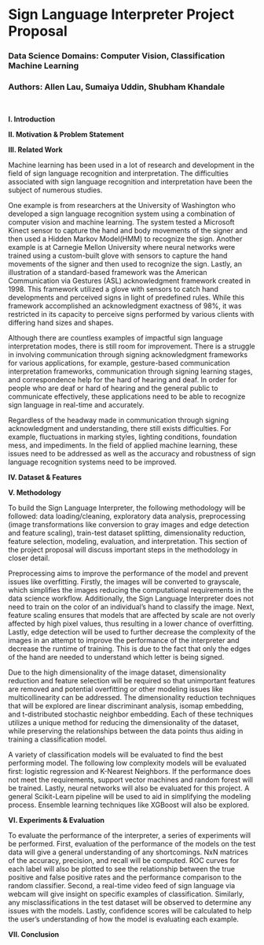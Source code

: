 # Sign Language Interpreter Project Proposal

### **Data Science Domains:** Computer Vision, Classification Machine Learning 

### **Authors:** Allen Lau, Sumaiya Uddin, Shubham Khandale
<br>

**I. Introduction**

**II. Motivation & Problem Statement**

**III. Related Work**

Machine learning has been used in a lot of research and development in the field of sign language recognition and interpretation. The difficulties associated with sign language recognition and interpretation have been the subject of numerous studies.

One example is from researchers at the University of Washington who developed a sign language recognition system using a combination of computer vision and machine learning. The system tested a Microsoft Kinect sensor to capture the hand and body movements of the signer and then used a Hidden Markov Model(HMM) to recognize the sign. Another example is at Carnegie Mellon University where neural networks were trained using a custom-built glove with sensors to capture the hand movements of the signer and then used to recognize the sign. Lastly, an illustration of a standard-based framework was the American Communication via Gestures (ASL) acknowledgment framework created in 1998. This framework utilized a glove with sensors to catch hand developments and perceived signs in light of predefined rules. While this framework accomplished an acknowledgment exactness of 98%, it was restricted in its capacity to perceive signs performed by various clients with differing hand sizes and shapes.

Although there are countless examples of impactful sign language interpretation modes, there is still room for improvement. There is a struggle in involving communication through signing acknowledgment frameworks for various applications, for example, gesture-based communication interpretation frameworks, communication through signing learning stages, and correspondence help for the hard of hearing and deaf. In order for people who are deaf or hard of hearing and the general public to communicate effectively, these applications need to be able to recognize sign language in real-time and accurately.


Regardless of the headway made in communication through signing acknowledgment and understanding, there still exists difficulties. For example, fluctuations in marking styles, lighting conditions, foundation mess, and impediments. In the field of applied machine learning, these issues need to be addressed as well as the accuracy and robustness of sign language recognition systems need to be improved.

**IV. Dataset & Features**

**V. Methodology**

To build the Sign Language Interpreter, the following methodology will be followed: data loading/cleaning, exploratory data analysis, preprocessing (image transformations like conversion to gray images and edge detection and feature scaling), train-test dataset splitting, dimensionality reduction, feature selection, modeling, evaluation, and interpretation. This section of the project proposal will discuss important steps in the methodology in closer detail.

Preprocessing aims to improve the performance of the model and prevent issues like overfitting. Firstly, the images will be converted to grayscale, which simplifies the images reducing the computational requirements in the data science workflow. Additionally, the Sign Language Interpreter does not need to train on the color of an individual’s hand to classify the image. Next, feature scaling ensures that models that are affected by scale are not overly affected by high pixel values, thus resulting in a lower chance of overfitting. Lastly, edge detection will be used to further decrease the complexity of the images in an attempt to improve the performance of the interpreter and decrease the runtime of training. This is due to the fact that only the edges of the hand are needed to understand which letter is being signed.

Due to the high dimensionality of the image dataset, dimensionality reduction and feature selection will be required so that unimportant features are removed and potential overfitting or other modeling issues like multicollinearity can be addressed. The dimensionality reduction techniques that will be explored are linear discriminant analysis, isomap embedding, and t-distributed stochastic neighbor embedding. Each of these techniques utilizes a unique method for reducing the dimensionality of the dataset, while preserving the relationships between the data points thus aiding in training a classification model.

A variety of classification models will be evaluated to find the best performing model. The following low complexity models will be evaluated first: logistic regression and K-Nearest Neighbors. If the performance does not meet the requirements, support vector machines and random forest will be trained. Lastly, neural networks will also be evaluated for this project.  A general Scikit-Learn pipeline will be used to aid in simplifying the modeling process. Ensemble learning techniques like XGBoost will also be explored.


**VI. Experiments & Evaluation**

To evaluate the performance of the interpreter, a series of experiments will be performed. First, evaluation of the performance of the models on the test data will give a general understanding of any shortcomings. NxN matrices of the accuracy, precision, and recall will be computed. ROC curves for each label will also be plotted to see the relationship between the true positive and false positive rates and the performance comparison to the random classifier. Second, a real-time video feed of sign language via webcam will give insight on specific examples of classification. Similarly, any misclassifications in the test dataset will be observed to determine any issues with the models. Lastly, confidence scores will be calculated to help the user’s understanding of how the model is evaluating each example.

**VII. Conclusion**
